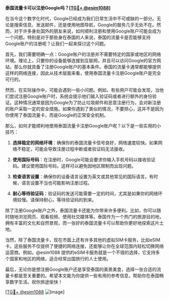 **泰国流量卡可以注册Google吗？[[TG💪+ @esim1088](https://t.me/s/esim1088)]**

在当今这个数字化时代，Google已经成为我们日常生活中不可或缺的一部分。无论是搜索信息、发送邮件，还是使用地图导航，Google的服务几乎无处不在。然而，对于许多身处国外的朋友来说，如何顺利注册和使用Google账户可能会成为一个问题。特别是对于那些身在泰国的人来说，泰国的流量卡是否能够支持Google账户的注册呢？让我们一起来探讨这个问题。

首先，我们需要明确一点：Google账户的注册并不需要特定的国家或地区的网络环境。理论上，只要你的设备能够连接到互联网，并且可以访问Google的官方网站，那么你就具备了注册Google账户的基本条件。泰国的流量卡通常都能够提供这样的网络连接，因此从技术层面来看，使用泰国流量卡注册Google账户是完全可行的。

然而，在实际操作中，可能会遇到一些小问题。例如，有些用户可能会发现，当他们尝试注册Google账户时，系统会提示他们输入验证码或者进行额外的身份验证。这种情况通常是因为Google为了防止垃圾邮件和恶意注册行为，会对新注册的账户采取一定的安全措施。如果你遇到了类似的情况，不要担心，这并不是因为你使用了泰国流量卡，而是Google的正常安全机制。

那么，如何才能顺利地使用泰国流量卡注册Google账户呢？以下是一些实用的小技巧：

1. **选择稳定的网络环境**：确保你的泰国流量卡信号良好，网络速度较快。如果网络不稳定，可能会导致注册过程中断或者验证码无法接收。

2. **使用国际号码**：在注册时，Google可能会要求你输入手机号码以接收验证码。建议使用国际号码，这样可以避免因地区限制而出现问题。

3. **检查语言设置**：确保你的设备语言设置为英文或其他常见的国际语言。有时候，语言设置不当也可能影响注册过程。

4. **耐心等待验证码**：验证码的发送可能需要一定的时间，尤其是如果你的网络环境较慢。请保持耐心，等待验证码的到来。

除了注册Google账户之外，泰国流量卡还能为你带来许多便利。比如，你可以随时随地浏览网页、观看视频、使用社交媒体等。泰国作为一个热门的旅游目的地，拥有丰富的文化和自然景观，而一张好的泰国流量卡可以帮助你更好地探索这片土地。

当然，除了泰国流量卡，现在市面上还有许多其他的虚拟SIM卡服务，比如eSIM卡。这些服务不仅提供了便捷的网络连接，还能够让你在全球范围内轻松切换网络运营商。例如，@esim1088 提供的eSIM卡服务就是一个不错的选择，它支持多个国家和地区的网络，适合经常出国旅行的人士使用。

最后，无论你是想注册Google账户还是享受泰国的美景美食，选择一张合适的流量卡都是至关重要的。希望本文能为你提供一些有用的参考信息，帮助你在泰国畅享数字生活。祝你旅途愉快！

[[TG💪+ @esim1088](https://t.me/s/esim1088) ![Image](https://i.postimg.cc/4NQfJmqS/Snipaste-2025-05-13-00-14-12.png)]